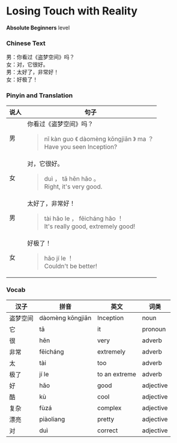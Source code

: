 # Losing Touch with Reality
**Absolute Beginners** level
### Chinese Text
男：你看过《盗梦空间》吗？<br />女：对，它很好。<br />男：太好了，非常好！<br />女：好极了！

### Pinyin and Translation
|说人|句子|
|----|----|
|男|你看过《盗梦空间》吗？<blockquote>nǐ kàn guo 《 dàomèng kōngjiān 》 ma ？<br />Have you seen Inception?</blockquote>|
|女|对，它很好。<blockquote>duì ， tā hěn hǎo 。<br />Right, it's very good.</blockquote>|
|男|太好了，非常好！<blockquote>tài hǎo le ， fēicháng hǎo ！<br />It's really good, extremely good!</blockquote>|
|女|好极了！<blockquote>hǎo jí le ！<br />Couldn't be better!</blockquote>|
### Vocab
|汉子|拼音|英文|词类|
|----|----|----|----|
|盗梦空间|dàomèng kōngjiān|Inception|noun|
|它|tā|it|pronoun|
|很|hěn|very|adverb|
|非常|fēicháng|extremely|adverb|
|太|tài|too|adverb|
|极了|jí le|to an extreme|adverb|
|好|hǎo|good|adjective|
|酷|kù|cool|adjective|
|复杂|fùzá|complex|adjective|
|漂亮|piàoliang|pretty|adjective|
|对|duì|correct|adjective|